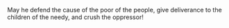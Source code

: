 May he defend the cause of the poor of the people, give deliverance to the children of the needy, and crush the oppressor!
